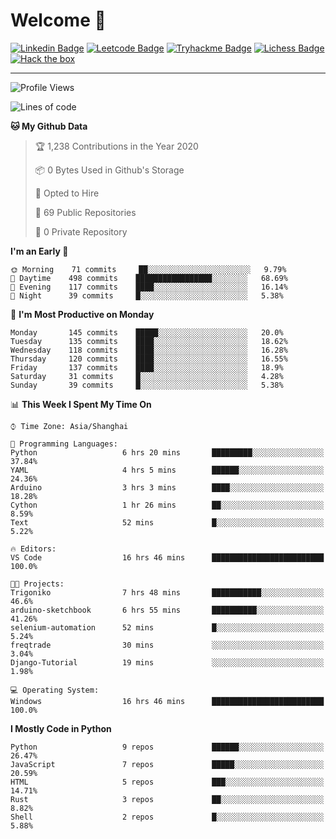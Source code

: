 # Welcome 👋

[![Linkedin Badge](https://img.shields.io/badge/-PedroTorres-blue?style=flat-square&logo=Linkedin&logoColor=white&link=https://www.linkedin.com/in/PedroTorres/)](https://www.linkedin.com/in/pedro-torres-cruz/)
[![Leetcode Badge](https://img.shields.io/badge/profile-leetcode-green)](https://leetcode.com/corfucinas/)
[![Tryhackme Badge](https://img.shields.io/badge/profile-tryhackme-blue)](https://tryhackme.com/p/Corfucinas/)
[![Lichess Badge](https://img.shields.io/badge/challenge_me-lichess-yellow)](https://lichess.org/@/Corfucinas)
[![Hack the box](https://img.shields.io/badge/hack_the_box-profile-red)](https://www.hackthebox.eu/profile/375826)

---

<!--START_SECTION:waka-->
![Profile Views](http://img.shields.io/badge/Profile%20Views-15-blue)

![Lines of code](https://img.shields.io/badge/From%20Hello%20World%20I%27ve%20Written-3.6%20million%20lines%20of%20code-blue)

**🐱 My Github Data** 

> 🏆 1,238 Contributions in the Year 2020
 > 
> 📦 0 Bytes Used in Github's Storage 
 > 
> 💼 Opted to Hire
 > 
> 📜 69 Public Repositories
 > 
> 🔑 0 Private Repository 
 > 
**I'm an Early 🐤** 

```text
🌞 Morning    71 commits     ██░░░░░░░░░░░░░░░░░░░░░░░   9.79% 
🌆 Daytime    498 commits    █████████████████░░░░░░░░   68.69% 
🌃 Evening    117 commits    ████░░░░░░░░░░░░░░░░░░░░░   16.14% 
🌙 Night      39 commits     █░░░░░░░░░░░░░░░░░░░░░░░░   5.38%

```
📅 **I'm Most Productive on Monday** 

```text
Monday       145 commits    █████░░░░░░░░░░░░░░░░░░░░   20.0% 
Tuesday      135 commits    ████░░░░░░░░░░░░░░░░░░░░░   18.62% 
Wednesday    118 commits    ████░░░░░░░░░░░░░░░░░░░░░   16.28% 
Thursday     120 commits    ████░░░░░░░░░░░░░░░░░░░░░   16.55% 
Friday       137 commits    ████░░░░░░░░░░░░░░░░░░░░░   18.9% 
Saturday     31 commits     █░░░░░░░░░░░░░░░░░░░░░░░░   4.28% 
Sunday       39 commits     █░░░░░░░░░░░░░░░░░░░░░░░░   5.38%

```


📊 **This Week I Spent My Time On** 

```text
⌚︎ Time Zone: Asia/Shanghai

💬 Programming Languages: 
Python                   6 hrs 20 mins       █████████░░░░░░░░░░░░░░░░   37.84% 
YAML                     4 hrs 5 mins        ██████░░░░░░░░░░░░░░░░░░░   24.36% 
Arduino                  3 hrs 3 mins        ████░░░░░░░░░░░░░░░░░░░░░   18.28% 
Cython                   1 hr 26 mins        ██░░░░░░░░░░░░░░░░░░░░░░░   8.59% 
Text                     52 mins             █░░░░░░░░░░░░░░░░░░░░░░░░   5.22%

🔥 Editors: 
VS Code                  16 hrs 46 mins      █████████████████████████   100.0%

🐱‍💻 Projects: 
Trigoniko                7 hrs 48 mins       ███████████░░░░░░░░░░░░░░   46.6% 
arduino-sketchbook       6 hrs 55 mins       ██████████░░░░░░░░░░░░░░░   41.26% 
selenium-automation      52 mins             █░░░░░░░░░░░░░░░░░░░░░░░░   5.24% 
freqtrade                30 mins             ░░░░░░░░░░░░░░░░░░░░░░░░░   3.04% 
Django-Tutorial          19 mins             ░░░░░░░░░░░░░░░░░░░░░░░░░   1.98%

💻 Operating System: 
Windows                  16 hrs 46 mins      █████████████████████████   100.0%

```

**I Mostly Code in Python** 

```text
Python                   9 repos             ██████░░░░░░░░░░░░░░░░░░░   26.47% 
JavaScript               7 repos             █████░░░░░░░░░░░░░░░░░░░░   20.59% 
HTML                     5 repos             ███░░░░░░░░░░░░░░░░░░░░░░   14.71% 
Rust                     3 repos             ██░░░░░░░░░░░░░░░░░░░░░░░   8.82% 
Shell                    2 repos             █░░░░░░░░░░░░░░░░░░░░░░░░   5.88%

```



<!--END_SECTION:waka-->
